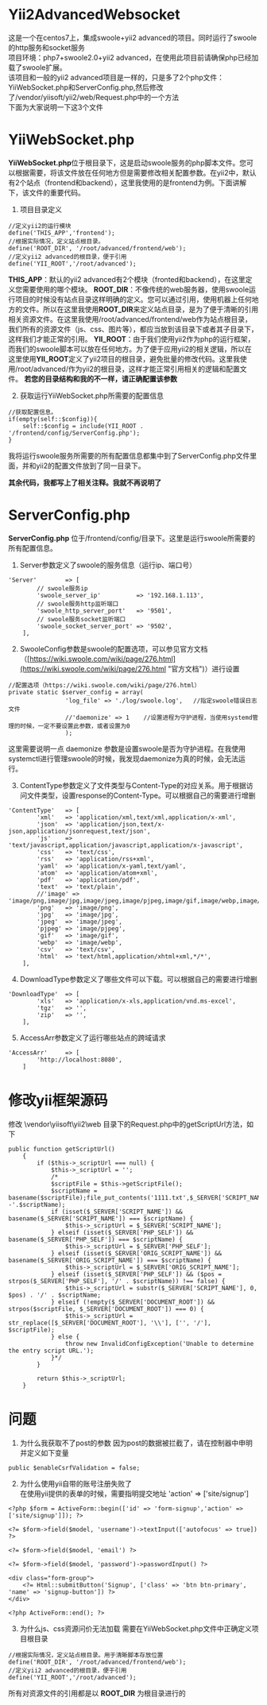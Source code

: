 # Yii2AdvancedWebsocket
这是一个在centos7上，集成swoole+yii2 advanced的项目。同时运行了swoole的http服务和socket服务  
项目环境：php7+swoole2.0+yii2 advanced，在使用此项目前请确保php已经加载了swoole扩展。  
该项目和一般的yii2 advanced项目是一样的，只是多了2个php文件：YiiWebSocket.php和ServerConfig.php,然后修改了/vendor/yiisoft/yii2/web/Request.php中的一个方法    
下面为大家说明一下这3个文件  

# YiiWebSocket.php
**YiiWebSocket.php**位于根目录下，这是启动swoole服务的php脚本文件。您可以根据需要，将该文件放在任何地方但是需要修改相关配置参数。在yii2中，默认有2个站点（frontend和backend），这里我使用的是frontend为例。下面讲解下，该文件的重要代码。
1. 项目目录定义
```
//定义yii2的运行模块
define('THIS_APP','frontend');
//根据实际情况，定义站点根目录。
define('ROOT_DIR', '/root/advanced/frontend/web');
//定义yii2 advanced的根目录，便于引用
define('YII_ROOT','/root/advanced');
```
**THIS_APP**：默认的yii2 advanced有2个模块（fronted和backend），在这里定义您需要使用的哪个模块。
**ROOT_DIR**：不像传统的web服务器，使用swoole运行项目的时候没有站点目录这样明确的定义。您可以通过引用，使用机器上任何地方的文件。所以在这里我使用**ROOT_DIR**来定义站点目录，是为了便于清晰的引用相关资源文件。在这里我使用/root/advanced/frontend/web作为站点根目录，我们所有的资源文件（js、css、图片等），都应当放到该目录下或者其子目录下，这样我们才能正常的引用。
**YII_ROOT**：由于我们使用yii2作为php的运行框架，而我们的swoole脚本可以放在任何地方。为了便于应用yii2的相关逻辑，所以在这里使用**YII_ROOT**定义了yii2项目的根目录，避免批量的修改代码。这里我使用/root/advanced/作为yii2的根目录，这样才能正常引用相关的逻辑和配置文件。
**若您的目录结构和我的不一样，请正确配置该参数**


2. 获取运行YiiWebSocket.php所需要的配置信息
```
//获取配置信息。
if(empty(self::$config)){
    self::$config = include(YII_ROOT . '/frontend/config/ServerConfig.php');
}
```
我将运行swoole服务所需要的所有配置信息都集中到了ServerConfig.php文件里面，并和yii2的配置文件放到了同一目录下。  

**其余代码，我都写上了相关注释。我就不再说明了**

# ServerConfig.php 
**ServerConfig.php** 位于/frontend/config/目录下。这里是运行swoole所需要的所有配置信息。
1. Server参数定义了swoole的服务信息（运行ip、端口号）
```
'Server'        => [
        // swoole服务ip
        'swoole_server_ip'          => '192.168.1.113',
        // swoole服务http监听端口
        'swoole_http_server_port'   => '9501',
        // swoole服务socket监听端口
        'swoole_socket_server_port' => '9502',
    ],
```
2. SwooleConfig参数是swoole的配置选项，可以参见官方文档（[https://wiki.swoole.com/wiki/page/276.html](https://wiki.swoole.com/wiki/page/276.html "官方文档")）进行设置  
```
//配置选项（https://wiki.swoole.com/wiki/page/276.html）
private static $server_config = array(
                'log_file' => './log/swoole.log',   //指定swoole错误日志文件
				//'daemonize' => 1    //设置进程为守护进程，当使用systemd管理的时候，一定不要设置此参数，或者设置为0
                );
```  
这里需要说明一点 daemonize 参数是设置swoole是否为守护进程。在我使用systemctl进行管理swoole的时候，我发现daemonize为真的时候，会无法运行。

3. ContentType参数定义了文件类型与Content-Type的对应关系。用于根据访问文件类型，设置response的Content-Type。可以根据自己的需要进行增删
```
'ContentType'   => [
        'xml'   => 'application/xml,text/xml,application/x-xml',
        'json'  => 'application/json,text/x-json,application/jsonrequest,text/json',
        'js'    => 'text/javascript,application/javascript,application/x-javascript',
        'css'   => 'text/css',
        'rss'   => 'application/rss+xml',
        'yaml'  => 'application/x-yaml,text/yaml',
        'atom'  => 'application/atom+xml',
        'pdf'   => 'application/pdf',
        'text'  => 'text/plain',
        //'image' => 'image/png,image/jpg,image/jpeg,image/pjpeg,image/gif,image/webp,image/*',
        'png'   => 'image/png',
        'jpg'   => 'image/jpg',
        'jpeg'  => 'image/jpeg',
        'pjpeg' => 'image/pjpeg',
        'gif'   => 'image/gif',
        'webp'  => 'image/webp',
        'csv'   => 'text/csv',
        'html'  => 'text/html,application/xhtml+xml,*/*',
    ],
```
4. DownloadType参数定义了哪些文件可以下载。可以根据自己的需要进行增删
```
'DownloadType'  => [
        'xls'   => 'application/x-xls,application/vnd.ms-excel',
        'tgz'   => '',
        'zip'   => '',
    ],
```  
5. AccessArr参数定义了运行哪些站点的跨域请求
```
'AccessArr'     => [
        'http://localhost:8080',
    ]
```

# 修改yii框架源码  
修改 \vendor\yiisoft\yii2\web 目录下的Request.php中的getScriptUrl方法，如下
```
public function getScriptUrl()
    {
        if ($this->_scriptUrl === null) {
            $this->_scriptUrl = '';
            /*
            $scriptFile = $this->getScriptFile();
            $scriptName = basename($scriptFile);file_put_contents('1111.txt',$_SERVER['SCRIPT_NAME'].'--'.$scriptName);
            if (isset($_SERVER['SCRIPT_NAME']) && basename($_SERVER['SCRIPT_NAME']) === $scriptName) {
                $this->_scriptUrl = $_SERVER['SCRIPT_NAME'];
            } elseif (isset($_SERVER['PHP_SELF']) && basename($_SERVER['PHP_SELF']) === $scriptName) {
                $this->_scriptUrl = $_SERVER['PHP_SELF'];
            } elseif (isset($_SERVER['ORIG_SCRIPT_NAME']) && basename($_SERVER['ORIG_SCRIPT_NAME']) === $scriptName) {
                $this->_scriptUrl = $_SERVER['ORIG_SCRIPT_NAME'];
            } elseif (isset($_SERVER['PHP_SELF']) && ($pos = strpos($_SERVER['PHP_SELF'], '/' . $scriptName)) !== false) {
                $this->_scriptUrl = substr($_SERVER['SCRIPT_NAME'], 0, $pos) . '/' . $scriptName;
            } elseif (!empty($_SERVER['DOCUMENT_ROOT']) && strpos($scriptFile, $_SERVER['DOCUMENT_ROOT']) === 0) {
                $this->_scriptUrl = str_replace([$_SERVER['DOCUMENT_ROOT'], '\\'], ['', '/'], $scriptFile);
            } else {
                throw new InvalidConfigException('Unable to determine the entry script URL.');
            }*/
        }

        return $this->_scriptUrl;
    }
```

# 问题
1. 为什么我获取不了post的参数
因为post的数据被拦截了，请在控制器中申明并定义如下变量
```
public $enableCsrfValidation = false;
```
2. 为什么使用yii自带的账号注册失败了  
在使用yii提供的表单的时候，需要指明提交地址 'action' => ['site/signup']
```
<?php $form = ActiveForm::begin(['id' => 'form-signup','action' => ['site/signup']]); ?>

<?= $form->field($model, 'username')->textInput(['autofocus' => true]) ?>

<?= $form->field($model, 'email') ?>

<?= $form->field($model, 'password')->passwordInput() ?>

<div class="form-group">
    <?= Html::submitButton('Signup', ['class' => 'btn btn-primary', 'name' => 'signup-button']) ?>
</div>

<?php ActiveForm::end(); ?>
```
3. 为什么js、css资源问价无法加载
需要在YiiWebSocket.php文件中正确定义项目根目录
```
//根据实际情况，定义站点根目录。用于清晰脚本存放位置
define('ROOT_DIR', '/root/advanced/frontend/web');
//定义yii2 advanced的根目录，便于引用
define('YII_ROOT','/root/advanced');
```
所有对资源文件的引用都是以 **ROOT_DIR** 为根目录进行的

